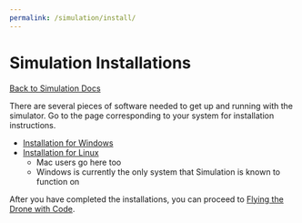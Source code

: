 ```yaml
---
permalink: /simulation/install/
---
```


# Simulation Installations

[Back to Simulation Docs](/docs/simulation/)

There are several pieces of software needed to get up and running with the simulator. Go to the page corresponding to your system for installation instructions.

- [Installation for Windows](/docs/simulation/install/windows)
- [Installation for Linux](/docs/simulation/install/linux)
    - Mac users go here too
    - Windows is currently the only system that Simulation is known to function on

After you have completed the installations, you can proceed to [Flying the Drone with Code](/docs/simulation/flying/).

